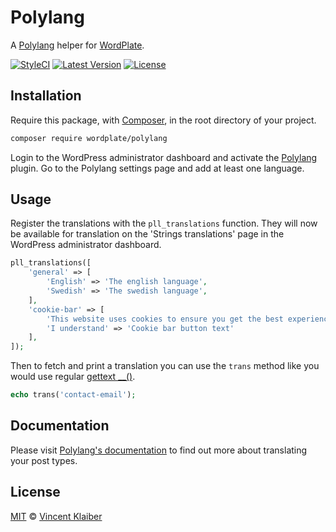 # Polylang

A [Polylang](https://wordpress.org/plugins/polylang) helper for [WordPlate](https://wordplate.github.io).

[![StyleCI](https://styleci.io/repos/58547586/shield?style=flat)](https://styleci.io/repos/58547586)
[![Latest Version](https://img.shields.io/github/release/wordplate/polylang.svg?style=flat)](https://github.com/wordplate/polylang/releases)
[![License](https://img.shields.io/packagist/l/wordplate/polylang.svg?style=flat)](https://packagist.org/packages/wordplate/polylang)

## Installation

Require this package, with [Composer](https://getcomposer.org), in the root directory of your project.

```bash
composer require wordplate/polylang
```

Login to the WordPress administrator dashboard and activate the [Polylang](https://wordpress.org/plugins/polylang) plugin. Go to the Polylang settings page and add at least one language.

## Usage

Register the translations with the `pll_translations` function. They will now be available for translation on the 'Strings translations' page in the WordPress administrator dashboard.

```php
pll_translations([
    'general' => [
        'English' => 'The english language',
        'Swedish' => 'The swedish language',
    ],
    'cookie-bar' => [
        'This website uses cookies to ensure you get the best experience on our website.' => 'Cookie bar message',
        'I understand' => 'Cookie bar button text'
    ],
]);
```

Then to fetch and print a translation you can use the `trans` method like you would use regular [gettext __()](https://codex.wordpress.org/Function_Reference/_2).

```php
echo trans('contact-email');
```

## Documentation

Please visit [Polylang's documentation](https://wordpress.org/plugins/polylang) to find out more about translating your post types.

## License

[MIT](LICENSE) © [Vincent Klaiber](https://vinkla.com)
